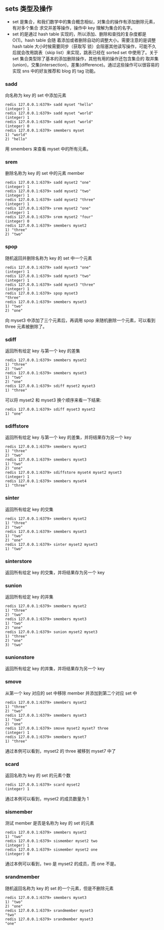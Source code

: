 ## sets 类型及操作

- set 是集合，和我们数学中的集合概念相似，对集合的操作有添加删除元素，有对多个集合
求交并差等操作，操作中 key 理解为集合的名字。
- set 的是通过 hash table 实现的，所以添加、删除和查找的复杂度都是 O(1)。hash table 会随
着添加或者删除自动的调整大小。需要注意的是调整 hash table 大小时候需要同步（获取写
锁）会阻塞其他读写操作，可能不久后就会改用跳表（skip list）来实现，跳表已经在 sorted 
set 中使用了。关于 set 集合类型除了基本的添加删除操作，其他有用的操作还包含集合的
取并集(union)，交集(intersection)，差集(difference)。通过这些操作可以很容易的实现 sns
中的好友推荐和 blog 的 tag 功能。

### sadd
向名称为 key 的 set 中添加元素
```
redis 127.0.0.1:6379> sadd myset "hello"
(integer) 1
redis 127.0.0.1:6379> sadd myset "world"
(integer) 1
redis 127.0.0.1:6379> sadd myset "world"
(integer) 0
redis 127.0.0.1:6379> smembers myset
1) "world"
2) "hello"
```
用 smembers 来查看 myset 中的所有元素。

### srem
删除名称为 key 的 set 中的元素 member
```
redis 127.0.0.1:6379> sadd myset2 "one"
(integer) 1
redis 127.0.0.1:6379> sadd myset2 "two"
(integer) 1
redis 127.0.0.1:6379> sadd myset2 "three"
(integer) 1
redis 127.0.0.1:6379> srem myset2 "one"
(integer) 1
redis 127.0.0.1:6379> srem myset2 "four"
(integer) 0
redis 127.0.0.1:6379> smembers myset2
1) "three"
2) "two"
```

### spop
随机返回并删除名称为 key 的 set 中一个元素
```
redis 127.0.0.1:6379> sadd myset3 "one"
(integer) 1
redis 127.0.0.1:6379> sadd myset3 "two"
(integer) 1
redis 127.0.0.1:6379> sadd myset3 "three"
(integer) 1
redis 127.0.0.1:6379> spop myset3
"three"
redis 127.0.0.1:6379> smembers myset3
1) "two"
2) "one"
```
向 myset3 中添加了三个元素后，再调用 spop 来随机删除一个元素，可以看到
three 元素被删除了。

### sdiff
返回所有给定 key 与第一个 key 的差集
```
redis 127.0.0.1:6379> smembers myset2
1) "three"
2) "two"
redis 127.0.0.1:6379> smembers myset3
1) "two"
2) "one"
redis 127.0.0.1:6379> sdiff myset2 myset3
1) "three"
```
可以将 myset2 和 myset3 换个顺序来看一下结果:

```
redis 127.0.0.1:6379> sdiff myset3 myset2
1) "one"
```

### sdiffstore
返回所有给定 key 与第一个 key 的差集，并将结果存为另一个 key
```
redis 127.0.0.1:6379> smembers myset2
1) "three"
2) "two"
redis 127.0.0.1:6379> smembers myset3
1) "two"
2) "one"
redis 127.0.0.1:6379> sdiffstore myset4 myset2 myset3
(integer) 1
redis 127.0.0.1:6379> smembers myset4
1) "three"
```
### sinter
返回所有给定 key 的交集
```
redis 127.0.0.1:6379> smembers myset2
1) "three"
2) "two"
redis 127.0.0.1:6379> smembers myset3
1) "two"
2) "one"
redis 127.0.0.1:6379> sinter myset2 myset3
1) "two"
```

### sinterstore
返回所有给定 key 的交集，并将结果存为另一个 key

### sunion

返回所有给定 key 的并集

```
redis 127.0.0.1:6379> smembers myset2
1) "three"
2) "two"
redis 127.0.0.1:6379> smembers myset3
1) "two"
2) "one"
redis 127.0.0.1:6379> sunion myset2 myset3
1) "three"
2) "one"
3) "two"
```
### sunionstore
返回所有给定 key 的并集，并将结果存为另一个 key

### smove
从第一个 key 对应的 set 中移除 member 并添加到第二个对应 set 中
```
redis 127.0.0.1:6379> smembers myset2
1) "three"
2) "two"
redis 127.0.0.1:6379> smembers myset3
1) "two"
2) "one"
redis 127.0.0.1:6379> smove myset2 myset7 three
(integer) 1
redis 127.0.0.1:6379> smembers myset7
1) "three"
```
通过本例可以看到，myset2 的 three 被移到 myset7 中了
### scard
返回名称为 key 的 set 的元素个数
```
redis 127.0.0.1:6379> scard myset2
(integer) 1
```
通过本例可以看到，myset2 的成员数量为 1

### sismember
测试 member 是否是名称为 key 的 set 的元素
```
redis 127.0.0.1:6379> smembers myset2
1) "two"
redis 127.0.0.1:6379> sismember myset2 two
(integer) 1
redis 127.0.0.1:6379> sismember myset2 one
(integer) 0
```
通过本例可以看到，two 是 myset2 的成员，而 one 不是。

### srandmember

随机返回名称为 key 的 set 的一个元素，但是不删除元素

```
redis 127.0.0.1:6379> smembers myset3
1) "two"
2) "one"
redis 127.0.0.1:6379> srandmember myset3
"two"
redis 127.0.0.1:6379> srandmember myset3
"one"
```
